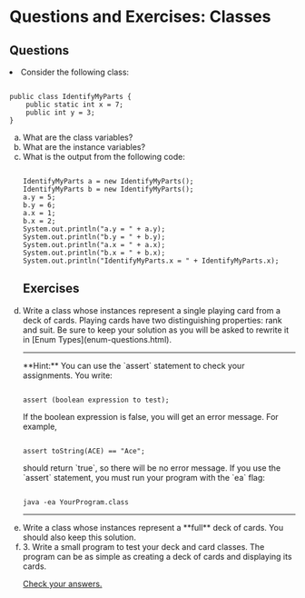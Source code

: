 
# Questions and Exercises: Classes

## Questions

<li>
Consider the following class:
<pre><code>
public class IdentifyMyParts {
    public static int x = 7; 
    public int y = 3; 
}
</code></pre>
<ol type="a">
<li>
What are the class variables?
</li>
<li>
What are the instance variables?
</li>
<li>
What is the output from the following code:
<pre><code>
IdentifyMyParts a = new IdentifyMyParts();
IdentifyMyParts b = new IdentifyMyParts();
a.y = 5;
b.y = 6;
a.x = 1;
b.x = 2;
System.out.println("a.y = " + a.y);
System.out.println("b.y = " + b.y);
System.out.println("a.x = " + a.x);
System.out.println("b.x = " + b.x);
System.out.println("IdentifyMyParts.x = " + IdentifyMyParts.x);
</code></pre>
</li>

## Exercises

<li>
Write a class whose instances represent a single playing card from a deck of cards. Playing cards have two distinguishing properties: rank and suit. Be sure to keep your solution as you will be asked to rewrite it in [Enum Types](enum-questions.html).
<hr />**Hint:**&#160;You can use the `assert` statement to check your assignments. You write:
<pre><code>
assert (boolean expression to test); 
</code></pre>
If the boolean expression is false, you will get an error message. For example,
<pre><code>
assert toString(ACE) == "Ace";
</code></pre>
should return `true`, so there will be no error message.
If you use the `assert` statement, you must run your program with the `ea` flag:
<pre><code>
java -ea YourProgram.class
</code></pre>
<hr />
</li>
<li>
Write a class whose instances represent a **full** deck of cards. You should also keep this solution.
</li>
<li>
3. Write a small program to test your deck and card classes. The program can be as simple as creating a deck of cards and displaying its cards.
</li>


[Check your answers.](creating-answers.html)
